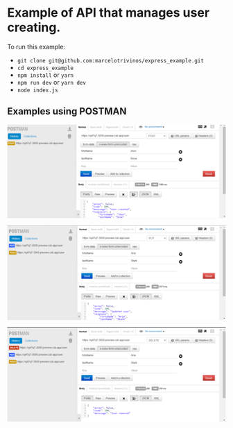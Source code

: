 # Example of API that manages user creating.

To run this example:

- `git clone git@github.com:marcelotrivinos/express_example.git`
- `cd express_example`
- `npm install` or `yarn`
- `npm run dev` or `yarn dev`
- `node index.js`

## Examples using POSTMAN

![POST Method](/01_image.png)

![PUT Method](/02_image.png)

![DELETE Method](/03_image.png)
